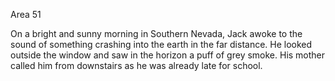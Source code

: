 Area 51

On a bright and sunny morning in Southern Nevada, Jack awoke to the sound of something crashing into the earth in the far distance. He looked outside the window and saw in the horizon a puff of grey smoke. His mother called him from downstairs as he was already late for school.
